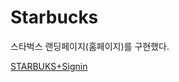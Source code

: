 # Starbucks

스타벅스 랜딩페이지(홈페이지)를 구현했다.

<a href ="https://festive-fermat-6cf0f0.netlify.app" target="blank">STARBUKS+Signin</a>

